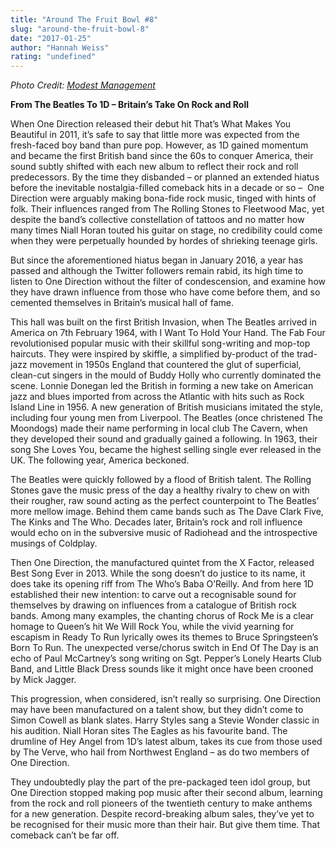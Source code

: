 ```yaml
---
title: "Around The Fruit Bowl #8"
slug: "around-the-fruit-bowl-8"
date: "2017-01-25"
author: "Hannah Weiss"
rating: "undefined"
---
```


_Photo Credit: [Modest Management](http://www.modestmanagement.com/one-direction)_

**From The Beatles To 1D – Britain’s Take On Rock and Roll**

When One Direction released their debut hit That’s What Makes You Beautiful in 2011, it’s safe to say that little more was expected from the fresh-faced boy band than pure pop. However, as 1D gained momentum and became the first British band since the 60s to conquer America, their sound subtly shifted with each new album to reflect their rock and roll predecessors. By the time they disbanded – or planned an extended hiatus before the inevitable nostalgia-filled comeback hits in a decade or so –  One Direction were arguably making bona-fide rock music, tinged with hints of folk. Their influences ranged from The Rolling Stones to Fleetwood Mac, yet despite the band’s collective constellation of tattoos and no matter how many times Niall Horan touted his guitar on stage, no credibility could come when they were perpetually hounded by hordes of shrieking teenage girls.

But since the aforementioned hiatus began in January 2016, a year has passed and although the Twitter followers remain rabid, its high time to listen to One Direction without the filter of condescension, and examine how they have drawn influence from those who have come before them, and so cemented themselves in Britain’s musical hall of fame.

This hall was built on the first British Invasion, when The Beatles arrived in America on 7th February 1964, with I Want To Hold Your Hand. The Fab Four revolutionised popular music with their skillful song-writing and mop-top haircuts. They were inspired by skiffle, a simplified by-product of the trad-jazz movement in 1950s England that countered the glut of superficial, clean-cut singers in the mould of Buddy Holly who currently dominated the scene. Lonnie Donegan led the British in forming a new take on American jazz and blues imported from across the Atlantic with hits such as Rock Island Line in 1956. A new generation of British musicians imitated the style, including four young men from Liverpool. The Beatles (once christened The Moondogs) made their name performing in local club The Cavern, when they developed their sound and gradually gained a following. In 1963, their song She Loves You, became the highest selling single ever released in the UK. The following year, America beckoned.

The Beatles were quickly followed by a flood of British talent. The Rolling Stones gave the music press of the day a healthy rivalry to chew on with their rougher, raw sound acting as the perfect counterpoint to The Beatles’ more mellow image. Behind them came bands such as The Dave Clark Five, The Kinks and The Who. Decades later, Britain’s rock and roll influence would echo on in the subversive music of Radiohead and the introspective musings of Coldplay.

Then One Direction, the manufactured quintet from the X Factor, released Best Song Ever in 2013. While the song doesn’t do justice to its name, it does take its opening riff from The Who’s Baba O’Reilly. And from here 1D established their new intention: to carve out a recognisable sound for themselves by drawing on influences from a catalogue of British rock bands. Among many examples, the chanting chorus of Rock Me is a clear homage to Queen’s hit We Will Rock You, while the vivid yearning for escapism in Ready To Run lyrically owes its themes to Bruce Springsteen’s Born To Run. The unexpected verse/chorus switch in End Of The Day is an echo of Paul McCartney’s song writing on Sgt. Pepper’s Lonely Hearts Club Band, and Little Black Dress sounds like it might once have been crooned by Mick Jagger.

This progression, when considered, isn’t really so surprising. One Direction may have been manufactured on a talent show, but they didn’t come to Simon Cowell as blank slates. Harry Styles sang a Stevie Wonder classic in his audition. Niall Horan sites The Eagles as his favourite band. The drumline of Hey Angel from 1D’s latest album, takes its cue from those used by The Verve, who hail from Northwest England – as do two members of One Direction.

They undoubtedly play the part of the pre-packaged teen idol group, but One Direction stopped making pop music after their second album, learning from the rock and roll pioneers of the twentieth century to make anthems for a new generation. Despite record-breaking album sales, they’ve yet to be recognised for their music more than their hair. But give them time. That comeback can’t be far off.
